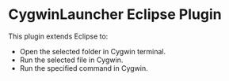 # CygwinLauncher Eclipse Plugin

This plugin extends Eclipse to:

 * Open the selected folder in Cygwin terminal.
 * Run the selected file in Cygwin.
 * Run the specified command in Cygwin.


